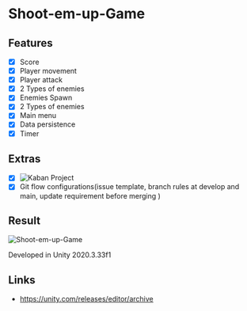 # Shoot-em-up-Game

## Features
- [x] Score
- [x] Player movement
- [x] Player attack
- [x] 2 Types of enemies
- [x] Enemies Spawn
- [x] 2 Types of enemies
- [x] Main menu
- [x] Data persistence
- [x] Timer

## Extras
- [x] ![Kaban Project](https://github.com/users/amandou/projects/3/views/1)
- [x] Git flow configurations(issue template, branch rules at develop and main, update requirement before merging )

## Result
![Shoot-em-up-Game](https://github.com/amandou/Shoot-em-up-Game/blob/develop/Shooter.gif)

Developed in Unity 2020.3.33f1

## Links
- https://unity.com/releases/editor/archive
